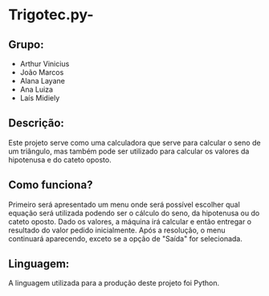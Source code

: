 # Trigotec.py-

## Grupo:
* Arthur Vinicius
* João Marcos
* Alana Layane
* Ana Luiza
* Laís Midiely

## Descrição:
Este projeto serve como uma calculadora que serve para calcular o seno de um triângulo, mas também pode ser utilizado para calcular os valores da hipotenusa e do cateto oposto.

## Como funciona?
Primeiro será apresentado um menu onde será possível escolher qual equação será utilizada podendo ser o cálculo do seno, da hipotenusa ou do cateto oposto. Dado os valores, a máquina irá calcular e então entregar o resultado do valor pedido inicialmente. Após a resolução, o menu continuará aparecendo, exceto se a opção de "Saída" for selecionada.

## Linguagem:
A linguagem utilizada para a produção deste projeto foi Python.
